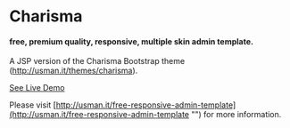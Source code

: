 Charisma
========

#### free, premium quality, responsive, multiple skin admin template.

A JSP version of the Charisma Bootstrap theme (http://usman.it/themes/charisma).

[See Live Demo](http://usman.it/themes/charisma/ "")

Please visit [http://usman.it/free-responsive-admin-template](http://usman.it/free-responsive-admin-template "") for more information.


